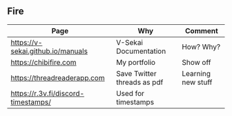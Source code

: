 ## Fire

|Page  | Why | Comment |
|---|---|---|
| https://v-sekai.github.io/manuals | V-Sekai Documentation | How? Why? |
| https://chibifire.com | My portfolio | Show off |
| https://threadreaderapp.com | Save Twitter threads as pdf | Learning new stuff ||
| https://r.3v.fi/discord-timestamps/ | Used for timestamps ||
